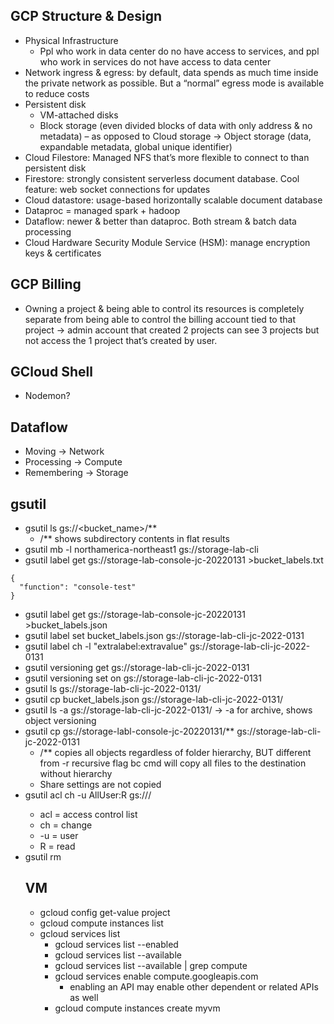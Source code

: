 ## GCP Structure & Design
- Physical Infrastructure
    - Ppl who work in data center do no have access to services, and ppl who work in services do not have access to data center
- Network ingress & egress: by default, data spends as much time inside the private network as possible. But a “normal” egress mode is available to reduce costs
- Persistent disk
    - VM-attached disks
    - Block storage (even divided blocks of data with only address & no metadata) – as opposed to Cloud storage → Object storage (data, expandable metadata, global unique identifier)
- Cloud Filestore: Managed NFS that’s more flexible to connect to than persistent disk
- Firestore: strongly consistent serverless document database. Cool feature: web socket connections for updates
- Cloud datastore: usage-based horizontally scalable document database
- Dataproc = managed spark + hadoop
- Dataflow: newer & better than dataproc. Both stream & batch data processing
- Cloud Hardware Security Module Service (HSM): manage encryption keys & certificates

## GCP Billing
- Owning a project & being able to control its resources is completely separate from being able to control the billing account tied to that project → admin account that created 2 projects can see 3 projects but not access the 1 project that’s created by user.

## GCloud Shell
- Nodemon?

## Dataflow
- Moving → Network
- Processing → Compute
- Remembering → Storage

## gsutil
- gsutil ls gs://<bucket_name>/**
    - /** shows subdirectory contents in flat results
- gsutil mb -l northamerica-northeast1 gs://storage-lab-cli
- gsutil label get gs://storage-lab-console-jc-20220131 >bucket_labels.txt
```
{
  "function": "console-test"
}
```
- gsutil label get gs://storage-lab-console-jc-20220131 >bucket_labels.json
- gsutil label set bucket_labels.json gs://storage-lab-cli-jc-2022-0131
- gsutil label ch -l "extralabel:extravalue" gs://storage-lab-cli-jc-2022-0131
- gsutil versioning get gs://storage-lab-cli-jc-2022-0131
- gsutil versioning set on gs://storage-lab-cli-jc-2022-0131
- gsutil ls gs://storage-lab-cli-jc-2022-0131/
- gsutil cp bucket_labels.json gs://storage-lab-cli-jc-2022-0131/
- gsutil ls -a gs://storage-lab-cli-jc-2022-0131/ → -a for archive, shows object versioning
- gsutil cp gs://storage-labl-console-jc-20220131/** gs://storage-lab-cli-jc-2022-0131
    - /** copies all objects regardless of folder hierarchy, BUT different from -r recursive flag bc cmd will copy all files to the destination without hierarchy
    - Share settings are not copied
- gsutil acl ch -u AllUser:R gs://<bucket>/<object>
    - acl = access control list
    - ch = change
    - -u = user
    - R = read
- gsutil rm

## VM

- gcloud config get-value project
- gcloud compute instances list
- gcloud services list
    - gcloud services list --enabled
    - gcloud services list --available
    - gcloud services list --available | grep compute
    - gcloud services enable compute.googleapis.com
        - enabling an API may enable other dependent or related APIs as well
    - gcloud compute instances create myvm